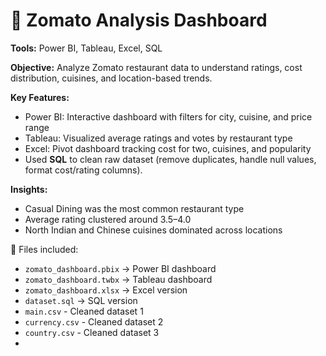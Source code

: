 # 🍴 Zomato Analysis Dashboard

**Tools:** Power BI, Tableau, Excel, SQL

**Objective:** Analyze Zomato restaurant data to understand ratings, cost distribution, cuisines, and location-based trends.  

**Key Features:**
- Power BI: Interactive dashboard with filters for city, cuisine, and price range  
- Tableau: Visualized average ratings and votes by restaurant type  
- Excel: Pivot dashboard tracking cost for two, cuisines, and popularity
- Used **SQL** to clean raw dataset (remove duplicates, handle null values, format cost/rating columns).

**Insights:**
- Casual Dining was the most common restaurant type  
- Average rating clustered around 3.5–4.0  
- North Indian and Chinese cuisines dominated across locations  

📂 Files included:  
- `zomato_dashboard.pbix` → Power BI dashboard  
- `zomato_dashboard.twbx` → Tableau dashboard  
- `zomato_dashboard.xlsx` → Excel version  
- `dataset.sql` → SQL version
- `main.csv` - Cleaned dataset 1
- `currency.csv` - Cleaned dataset 2
- `country.csv` - Cleaned dataset 3
- 
